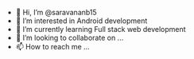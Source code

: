 - 👋 Hi, I’m @saravananb15
- 👀 I’m interested in Android development
- 🌱 I’m currently learning Full stack web development
- 💞️ I’m looking to collaborate on ...
- 📫 How to reach me ...

<!---
saravananb15/saravananb15 is a ✨ special ✨ repository because its `README.md` (this file) appears on your GitHub profile.
You can click the Preview link to take a look at your changes.
--->
